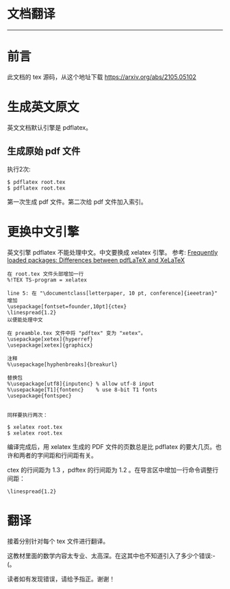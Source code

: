 # 文档翻译
* * *

# 前言

此文档的 tex 源码，从这个地址下载 
https://arxiv.org/abs/2105.05102

# 生成英文原文
英文文档默认引擎是 pdflatex。

## 生成原始 pdf 文件
执行2次:
```
$ pdflatex root.tex
$ pdflatex root.tex
```

第一次生成 pdf 文件。第二次给 pdf 文件加入索引。


# 更换中文引擎
英文引擎 pdflatex 不能处理中文。中文要换成 xelatex 引擎。
参考:
[Frequently loaded packages: Differences between pdfLaTeX and XeLaTeX](https://tex.stackexchange.com/questions/2984/frequently-loaded-packages-differences-between-pdflatex-and-xelatex)

```
在 root.tex 文件头部增加一行
%!TEX TS-program = xelatex

line 5: 在 "\documentclass[letterpaper, 10 pt, conference]{ieeetran}" 增加
\usepackage[fontset=founder,10pt]{ctex}
\linespread{1.2}
以便能处理中文

在 preamble.tex 文件中将 "pdftex" 变为 "xetex"。 
\usepackage[xetex]{hyperref}
\usepackage[xetex]{graphicx}

注释
%\usepackage[hyphenbreaks]{breakurl}

替换包
%\usepackage[utf8]{inputenc} % allow utf-8 input
%\usepackage[T1]{fontenc}    % use 8-bit T1 fonts
\usepackage{fontspec}


同样要执行两次：

$ xelatex root.tex
$ xelatex root.tex
```

编译完成后，用 xelatex 生成的 PDF 文件的页数总是比 pdflatex 的要大几页。也许和两者的字间距和行间距有关。

ctex 的行间距为 1.3 ，pdftex 的行间距为 1.2 。在导言区中增加一行命令调整行间距：
```
\linespread{1.2}
```

# 翻译

接着分别针对每个 tex 文件进行翻译。

这教材里面的数学内容太专业、太高深。在这其中也不知道引入了多少个错误:-(。

读者如有发现错误，请给予指正。谢谢！

